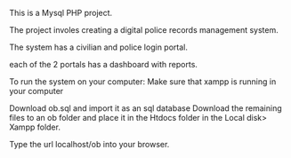 This is a Mysql PHP project.

The project involes creating a digital police records management system.

The system has a civilian and police login portal.

each of the 2 portals has a dashboard with reports.

To run the system on your computer: Make sure that xampp is running in your computer

Download ob.sql and import it as an sql database
Download the remaining files to an ob folder and place it in the Htdocs folder in the Local disk> Xampp folder.

Type the url localhost/ob into your browser.
